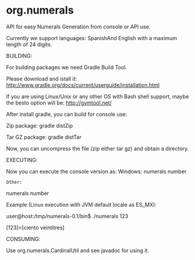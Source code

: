 org.numerals
============

API for easy Numerals Generation from console or API use.

Currently we support languages: SpanishAnd English with a maximum length of 24 digits.

BUILDING:

For building packages we need Gradle Build Tool.

Please download and istall it: http://www.gradle.org/docs/current/userguide/installation.html

If you are using Linux/Unix or any other OS with Bash shell support, maybe the besto option will be: http://gvmtool.net/

After install gradle, you can build for console use:

  Zip package:
    gradle distZip

  Tar GZ package:
    gradle distTar

  Now, you can uncompress the file (zip either tar gz) and obtain a directory.

EXECUTING:

  Now you can execute the console version as:
    Windows:
      numerals number

    Other:
  numerals number

  Example (Linux execution with JVM default locale as ES_MX):

  user@host:/tmp/numerals-0.1/bin$ ./numerals 123
  
  [123]=[ciento veintitres]

CONSUMING:

  Use org.numerals.CardinalUtil and see javadoc for using it.
